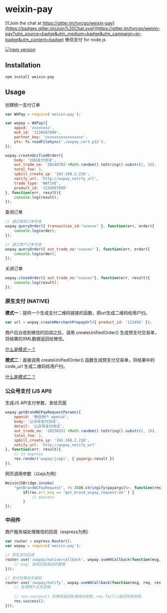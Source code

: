 # weixin-pay

[![Join the chat at https://gitter.im/tvrcgo/weixin-pay](https://badges.gitter.im/Join%20Chat.svg)](https://gitter.im/tvrcgo/weixin-pay?utm_source=badge&utm_medium=badge&utm_campaign=pr-badge&utm_content=badge)
微信支付 for node.js

[![npm version](https://badge.fury.io/js/weixin-pay.svg)](http://badge.fury.io/js/weixin-pay)

## Installation
```
npm install weixin-pay
```

## Usage

创建统一支付订单
```js
var WXPay = require('weixin-pay');

var wxpay = WXPay({
	appid: 'xxxxxxxx',
	mch_id: '1234567890',
	partner_key: 'xxxxxxxxxxxxxxxxx',
	pfx: fs.readFileSync('./wxpay_cert.p12'),
});

wxpay.createUnifiedOrder({
	body: '扫码支付测试',
	out_trade_no: '20140703'+Math.random().toString().substr(2, 10),
	total_fee: 1,
	spbill_create_ip: '192.168.2.210',
	notify_url: 'http://wxpay_notify_url',
	trade_type: 'NATIVE',
	product_id: '1234567890'
}, function(err, result){
	console.log(result);
});
```

查询订单
```js
// 通过微信订单号查
wxpay.queryOrder({ transaction_id:"xxxxxx" }, function(err, order){
	console.log(order);
});

// 通过商户订单号查
wxpay.queryOrder({ out_trade_no:"xxxxxx" }, function(err, order){
	console.log(order);
});
```

关闭订单
```js
wxpay.closeOrder({ out_trade_no:"xxxxxx"}, function(err, result){
	console.log(result);
});
```

### 原生支付 (NATIVE)
**模式一**：提供一个生成支付二维码链接的函数，把url生成二维码给用户扫。
```js
var url = wxpay.createMerchantPrepayUrl({ product_id: '123456' });
```

商户后台收到微信的回调之后，调用 createUnifiedOrder() 生成预支付交易单，将结果的XML数据返回给微信。

[什么是模式一？](http://pay.weixin.qq.com/wiki/doc/api/native.php?chapter=6_4)

**模式二**：直接调用 createUnifiedOrder() 函数生成预支付交易单，将结果中的 code_url 生成二维码给用户扫。

[什么是模式二？]()

### 公众号支付 (JS API)

生成JS API支付参数，发给页面
```js
wxpay.getBrandWCPayRequestParams({
	openid: '微信用户 openid',
	body: '公众号支付测试',
    detail: '公众号支付测试',
	out_trade_no: '20150331'+Math.random().toString().substr(2, 10),
	total_fee: 1,
	spbill_create_ip: '192.168.2.210',
	notify_url: 'http://wxpay_notify_url'
}, function(err, result){
	// in express
    res.render('wxpay/jsapi', { payargs:result })
});
```

网页调用参数（以ejs为例）
```js
WeixinJSBridge.invoke(
	"getBrandWCPayRequest", <%-JSON.stringify(payargs)%>, function(res){
		if(res.err_msg == "get_brand_wcpay_request:ok" ) {
    		// success
    	}
});
```

### 中间件

商户服务端处理微信的回调（express为例）
```js
var router = express.Router();
var wxpay = require('weixin-pay');

// 原生支付回调
router.use('/wxpay/native/callback', wxpay.useWXCallback(function(msg, req, res, next){
	// msg: 微信回调发送的数据
}));

// 支付结果异步通知
router.use('/wxpay/notify', wxpay.useWXCallback(function(msg, req, res, next){
	// 处理商户业务逻辑
    
    // res.success() 向微信返回处理成功信息，res.fail()返回失败信息。
    res.success();
}));
```
